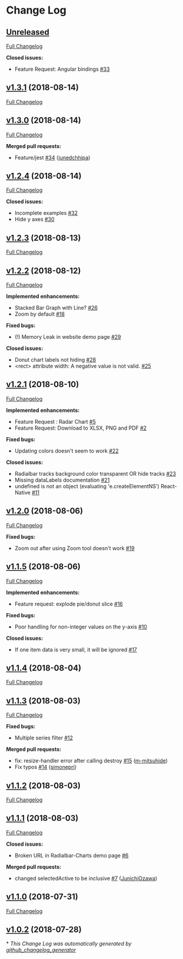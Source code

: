 # Change Log

## [Unreleased](https://github.com/apexcharts/apexcharts.js/tree/HEAD)

[Full Changelog](https://github.com/apexcharts/apexcharts.js/compare/v1.3.1...HEAD)

**Closed issues:**

- Feature Request: Angular bindings [\#33](https://github.com/apexcharts/apexcharts.js/issues/33)

## [v1.3.1](https://github.com/apexcharts/apexcharts.js/tree/v1.3.1) (2018-08-14)
[Full Changelog](https://github.com/apexcharts/apexcharts.js/compare/v1.3.0...v1.3.1)

## [v1.3.0](https://github.com/apexcharts/apexcharts.js/tree/v1.3.0) (2018-08-14)
[Full Changelog](https://github.com/apexcharts/apexcharts.js/compare/v1.2.4...v1.3.0)

**Merged pull requests:**

- Feature/jest [\#34](https://github.com/apexcharts/apexcharts.js/pull/34) ([junedchhipa](https://github.com/junedchhipa))

## [v1.2.4](https://github.com/apexcharts/apexcharts.js/tree/v1.2.4) (2018-08-14)
[Full Changelog](https://github.com/apexcharts/apexcharts.js/compare/v1.2.3...v1.2.4)

**Closed issues:**

- Incomplete examples [\#32](https://github.com/apexcharts/apexcharts.js/issues/32)
- Hide y axes [\#30](https://github.com/apexcharts/apexcharts.js/issues/30)

## [v1.2.3](https://github.com/apexcharts/apexcharts.js/tree/v1.2.3) (2018-08-13)
[Full Changelog](https://github.com/apexcharts/apexcharts.js/compare/v1.2.2...v1.2.3)

## [v1.2.2](https://github.com/apexcharts/apexcharts.js/tree/v1.2.2) (2018-08-12)
[Full Changelog](https://github.com/apexcharts/apexcharts.js/compare/v1.2.1...v1.2.2)

**Implemented enhancements:**

- Stacked Bar Graph with Line?  [\#26](https://github.com/apexcharts/apexcharts.js/issues/26)
- Zoom by default [\#18](https://github.com/apexcharts/apexcharts.js/issues/18)

**Fixed bugs:**

- \(!\) Memory Leak in website demo page [\#29](https://github.com/apexcharts/apexcharts.js/issues/29)

**Closed issues:**

- Donut chart labels not hiding [\#28](https://github.com/apexcharts/apexcharts.js/issues/28)
- \<rect\> attribute width: A negative value is not valid. [\#25](https://github.com/apexcharts/apexcharts.js/issues/25)

## [v1.2.1](https://github.com/apexcharts/apexcharts.js/tree/v1.2.1) (2018-08-10)
[Full Changelog](https://github.com/apexcharts/apexcharts.js/compare/v1.2.0...v1.2.1)

**Implemented enhancements:**

- Feature Request : Radar Chart  [\#5](https://github.com/apexcharts/apexcharts.js/issues/5)
- Feature Request: Download to XLSX, PNG and PDF  [\#2](https://github.com/apexcharts/apexcharts.js/issues/2)

**Fixed bugs:**

- Updating colors doesn't seem to work [\#22](https://github.com/apexcharts/apexcharts.js/issues/22)

**Closed issues:**

- Radialbar tracks background color transparent OR hide tracks [\#23](https://github.com/apexcharts/apexcharts.js/issues/23)
- Missing dataLabels documentation [\#21](https://github.com/apexcharts/apexcharts.js/issues/21)
- undefined is not an object \(evaluating 'e.createElementNS'\) React-Native [\#11](https://github.com/apexcharts/apexcharts.js/issues/11)

## [v1.2.0](https://github.com/apexcharts/apexcharts.js/tree/v1.2.0) (2018-08-06)
[Full Changelog](https://github.com/apexcharts/apexcharts.js/compare/v1.1.5...v1.2.0)

**Fixed bugs:**

- Zoom out after using Zoom tool doesn't work [\#19](https://github.com/apexcharts/apexcharts.js/issues/19)

## [v1.1.5](https://github.com/apexcharts/apexcharts.js/tree/v1.1.5) (2018-08-06)
[Full Changelog](https://github.com/apexcharts/apexcharts.js/compare/v1.1.4...v1.1.5)

**Implemented enhancements:**

- Feature request: explode pie/donut slice [\#16](https://github.com/apexcharts/apexcharts.js/issues/16)

**Fixed bugs:**

- Poor handling for non-integer values on the y-axis [\#10](https://github.com/apexcharts/apexcharts.js/issues/10)

**Closed issues:**

- If one item data is very small, it will be ignored [\#17](https://github.com/apexcharts/apexcharts.js/issues/17)

## [v1.1.4](https://github.com/apexcharts/apexcharts.js/tree/v1.1.4) (2018-08-04)
[Full Changelog](https://github.com/apexcharts/apexcharts.js/compare/v1.1.3...v1.1.4)

## [v1.1.3](https://github.com/apexcharts/apexcharts.js/tree/v1.1.3) (2018-08-03)
[Full Changelog](https://github.com/apexcharts/apexcharts.js/compare/v1.1.2...v1.1.3)

**Fixed bugs:**

- Multiple series filter [\#12](https://github.com/apexcharts/apexcharts.js/issues/12)

**Merged pull requests:**

- fix: resize-handler error after calling destroy [\#15](https://github.com/apexcharts/apexcharts.js/pull/15) ([m-mitsuhide](https://github.com/m-mitsuhide))
- Fix typos [\#14](https://github.com/apexcharts/apexcharts.js/pull/14) ([simonepri](https://github.com/simonepri))

## [v1.1.2](https://github.com/apexcharts/apexcharts.js/tree/v1.1.2) (2018-08-03)
[Full Changelog](https://github.com/apexcharts/apexcharts.js/compare/v1.1.1...v1.1.2)

## [v1.1.1](https://github.com/apexcharts/apexcharts.js/tree/v1.1.1) (2018-08-03)
[Full Changelog](https://github.com/apexcharts/apexcharts.js/compare/v1.1.0...v1.1.1)

**Closed issues:**

- Broken URL in Radialbar-Charts demo page [\#6](https://github.com/apexcharts/apexcharts.js/issues/6)

**Merged pull requests:**

- changed selectedActive to be inclusive [\#7](https://github.com/apexcharts/apexcharts.js/pull/7) ([JunichiOzawa](https://github.com/JunichiOzawa))

## [v1.1.0](https://github.com/apexcharts/apexcharts.js/tree/v1.1.0) (2018-07-31)
[Full Changelog](https://github.com/apexcharts/apexcharts.js/compare/v1.0.2...v1.1.0)

## [v1.0.2](https://github.com/apexcharts/apexcharts.js/tree/v1.0.2) (2018-07-28)


\* *This Change Log was automatically generated by [github_changelog_generator](https://github.com/skywinder/Github-Changelog-Generator)*